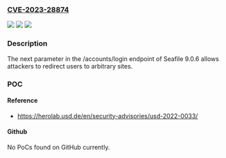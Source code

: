### [CVE-2023-28874](https://cve.mitre.org/cgi-bin/cvename.cgi?name=CVE-2023-28874)
![](https://img.shields.io/static/v1?label=Product&message=n%2Fa&color=blue)
![](https://img.shields.io/static/v1?label=Version&message=n%2Fa&color=blue)
![](https://img.shields.io/static/v1?label=Vulnerability&message=n%2Fa&color=brighgreen)

### Description

The next parameter in the /accounts/login endpoint of Seafile 9.0.6 allows attackers to redirect users to arbitrary sites.

### POC

#### Reference
- https://herolab.usd.de/en/security-advisories/usd-2022-0033/

#### Github
No PoCs found on GitHub currently.

